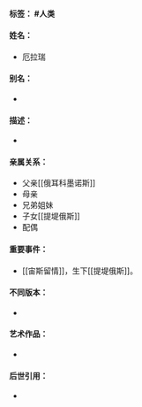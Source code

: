 #### 标签： #人类
#### 姓名：
- 厄拉瑞
#### 别名：
- 
#### 描述：
- 
#### 亲属关系：
- 父亲[[俄耳科墨诺斯]]
- 母亲
- 兄弟姐妹
- 子女[[提堤俄斯]]
- 配偶
#### 重要事件：
- [[宙斯留情]]，生下[[提堤俄斯]]。
#### 不同版本：
- 
#### 艺术作品：
- 
#### 后世引用：
- 